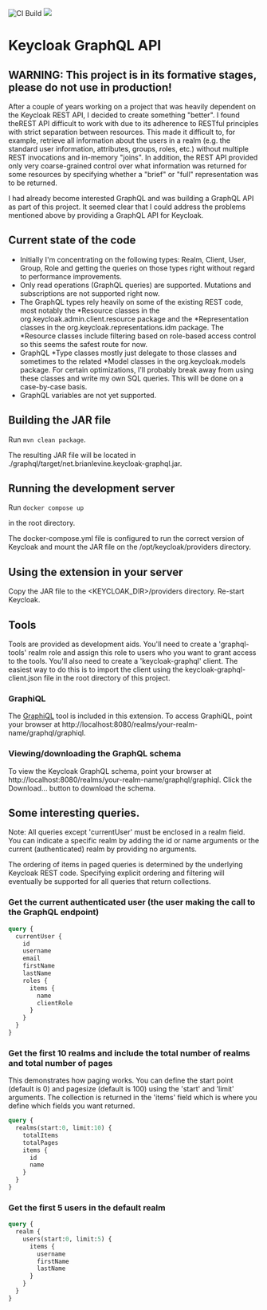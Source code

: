 ![CI Build](https://github.com/blevine/keycloak-graphql/actions/workflows/maven.yml/badge.svg?cache-control=no-cache)
![](https://img.shields.io/github/license/blevine/keycloak-graphql?label=License)
# Keycloak GraphQL API

## WARNING: This project is in its formative stages, please do not use in production!

After a couple of years working on a project that was heavily dependent on the Keycloak REST API, I decided
to create something "better". I found theREST API difficult to work with due to its adherence to
RESTful principles with strict separation between resources. This made it difficult to, for example, 
retrieve all information about the users in a realm (e.g. the standard user information, attributes,
groups, roles, etc.) without multiple REST invocations and in-memory "joins". In addition, the REST API
provided only very coarse-grained control over what information was returned for some resources by
specifying whether a "brief" or "full" representation was to be returned.

I had already become interested GraphQL and was building a GraphQL API as part of this project. It seemed
clear that I could address the problems mentioned above by providing a GraphQL API for Keycloak.


## Current state of the code

- Initially I'm concentrating on the following types: Realm, Client, User, Group, Role and getting the queries
on those types right without regard to performance improvements.
- Only read operations (GraphQL queries) are supported. Mutations and subscriptions are not supported right now.
- The GraphQL types rely heavily on some of the existing REST code, most notably the *Resource 
classes in the org.keycloak.admin.client.resource package and the *Representation classes in the 
org.keycloak.representations.idm package. The *Resource classes include filtering
based on role-based access control so this seems the safest route for now.
- GraphQL *Type classes mostly just delegate to those classes and sometimes to the related *Model classes in the
org.keycloak.models package. For certain optimizations, I'll probably break away from using these classes and write 
my own SQL queries. This will be done on a case-by-case basis.
- GraphQL variables are not yet supported.


## Building the JAR file
Run `mvn clean package`.

The resulting JAR file will be located in ./graphql/target/net.brianlevine.keycloak-graphql.jar.

## Running the development server
Run `docker compose up`

in the root directory.

The docker-compose.yml file is configured to run the correct version of Keycloak and mount the JAR file on the
/opt/keycloak/providers directory.

## Using the extension in your server
Copy the JAR file to the <KEYCLOAK_DIR>/providers directory. Re-start Keycloak.

## Tools
Tools are provided as development aids. You'll need to create a 'graphql-tools' realm role and assign this
role to users who you want to grant access to the tools. You'll also need to create a 'keycloak-graphql' client. 
The easiest way to do this is to import the client using the keycloak-graphql-client.json file in the root directory of this
project.

### GraphiQL
The [GraphiQL](https://github.com/graphql/graphiql) tool is included in this extension. To access GraphiQL, point your
browser at http://localhost:8080/realms/your-realm-name/graphql/graphiql.


### Viewing/downloading the GraphQL schema
To view the Keycloak GraphQL schema, point your browser at http://localhost:8080/realms/your-realm-name/graphql/graphiql.
Click the Download... button to download the schema.

## Some interesting queries.
Note: All queries except 'currentUser' must be enclosed in a realm field. You can indicate a specific realm by adding
the id or name arguments or the current (authenticated) realm by providing no arguments.

The ordering of items
in paged queries is determined by the underlying Keycloak REST code. Specifying explicit ordering and filtering will 
eventually be supported for all queries that return collections.

### Get the current authenticated user (the user making the call to the GraphQL endpoint)

```graphql
query {
  currentUser {
    id
    username
    email
    firstName
    lastName
    roles {
      items {
        name
        clientRole
      }
    }
  }
}
```

### Get the first 10 realms and include the total number of realms and total number of pages
This demonstrates how paging works. You can define the start point (default is 0) and pagesize (default is 100)
using the 'start' and 'limit' arguments. The collection is returned in the 'items' field which is where you define 
which fields you want returned.

```graphql
query {
  realms(start:0, limit:10) {
    totalItems
    totalPages
    items {
      id
      name
    }
  }
}
```

### Get the first 5 users in the default realm

```graphql
query {
  realm {
    users(start:0, limit:5) {
      items {
        username
        firstName
        lastName
      }
    }
  }
}
```